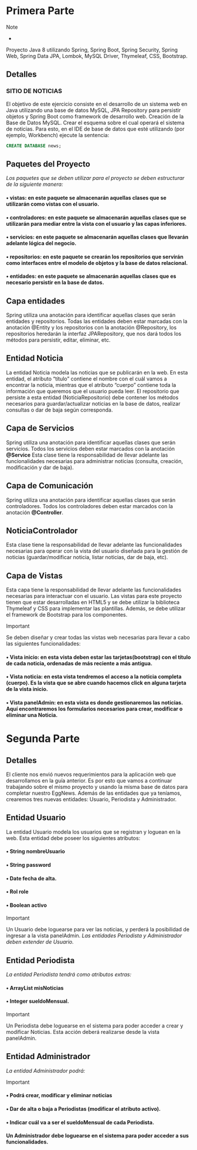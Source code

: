 # Primera Parte

> [!NOTE]
> * 
> Proyecto Java 8 utilizando Spring, Spring Boot, Spring Security, Spring Web, Spring Data JPA, Lombok,  MySQL Driver, Thymeleaf,  CSS, Bootstrap.

## Detalles

### SITIO DE NOTICIAS
El objetivo de este ejercicio consiste en el desarrollo de un sistema web en Java utilizando una base de datos MySQL, JPA Repository para persistir objetos y Spring Boot como framework de desarrollo web. Creación de la Base de Datos MySQL. Crear el esquema sobre el cual operará el sistema de noticias. Para esto, en el IDE de base de datos que esté utilizando (por ejemplo, Workbench) ejecute la sentencia:

```sql
CREATE DATABASE news;
```

## Paquetes del Proyecto
_Los paquetes que se deben utilizar para el proyecto se deben estructurar de la siguiente manera:_
#### • vistas: en este paquete se almacenarán aquellas clases que se utilizarán como vistas con el usuario.
#### • controladores: en este paquete se almacenarán aquellas clases que se utilizarán para mediar entre la vista con el usuario y las capas inferiores.
#### • servicios: en este paquete se almacenarán aquellas clases que llevarán adelante lógica del negocio.
#### • repositorios: en este paquete se crearán los repositorios que servirán como interfaces entre el modelo de objetos y la base de datos relacional.
#### • entidades: en este paquete se almacenarán aquellas clases que es necesario persistir en la base de datos.

## Capa entidades
Spring utiliza una anotación para identificar aquellas clases que serán entidades y repositorios.
Todas las entidades deben estar marcadas con la anotación @Entity y los repositorios con la
anotación @Repository, los repositorios heredarán la interfaz JPARepository, que nos dará todos
los métodos para persistir, editar, eliminar, etc.

## Entidad Noticia
La entidad Noticia modela las noticias que se publicarán en la web. En esta entidad, el atributo “título” contiene el nombre con el cuál vamos a encontrar la noticia, mientras que el atributo “cuerpo” contiene toda la información que queremos que el usuario pueda leer.
El repositorio que persiste a esta entidad (NoticiaRepositorio) debe contener los métodos necesarios para guardar/actualizar noticias en la base de datos, realizar consultas o dar de baja según corresponda.

## Capa de Servicios
Spring utiliza una anotación para identificar aquellas clases que serán servicios. Todos los servicios deben estar marcados con la anotación **@Service** Esta clase tiene la responsabilidad de llevar adelante las funcionalidades necesarias para administrar noticias (consulta, creación, modificación y dar de baja).

## Capa de Comunicación
Spring utiliza una anotación para identificar aquellas clases que serán controladores. Todos los controladores deben estar marcados con la anotación **@Controller**.

## NoticiaControlador
Esta clase tiene la responsabilidad de llevar adelante las funcionalidades necesarias para operar con la vista del usuario diseñada para la gestión de noticias (guardar/modificar noticia, listar noticias, dar de baja, etc).

## Capa de Vistas
Esta capa tiene la responsabilidad de llevar adelante las funcionalidades necesarias para interactuar con el usuario. Las vistas para este proyecto tienen que estar desarrolladas en HTML5 y se debe utilizar la biblioteca Thymeleaf y CSS para implementar las plantillas. Además, se debe utilizar el framework de Bootstrap para los componentes.

> [!IMPORTANT]
> Se deben diseñar y crear todas las vistas web necesarias para llevar a cabo las siguientes funcionalidades:
> #### • Vista inicio: en esta vista deben estar las tarjetas(bootstrap) con el título de cada noticia, ordenadas de más reciente a más antigua.
>
> #### • Vista noticia: en esta vista tendremos el acceso a la noticia completa (cuerpo). Es la vista que se abre cuando hacemos click en alguna tarjeta de la vista inicio.
>
> #### • Vista panelAdmin: en esta vista es donde gestionaremos las noticias. Aquí encontraremos los formularios necesarios para crear, modificar o eliminar una Noticia.

# Segunda Parte

## Detalles

El cliente nos envió nuevos requerimientos para la aplicación web que desarrollamos en la guía anterior. Es por esto que vamos a continuar trabajando sobre el mismo proyecto y usando la misma base de datos para completar nuestro EggNews.
Además de las entidades que ya teníamos, crearemos tres nuevas entidades: Usuario, Periodista y Administrador.

## Entidad Usuario
La entidad Usuario modela los usuarios que se registran y loguean en la web. Esta entidad debe poseer los siguientes atributos:
#### • String nombreUsuario
#### • String password
#### • Date fecha de alta.
#### • Rol role
#### • Boolean activo

> [!IMPORTANT]
> Un Usuario debe loguearse para ver las noticias, y perderá la posibilidad de ingresar a la vista panelAdmin.
>_Las entidades Periodista y Administrador deben extender de Usuario._

## Entidad Periodista
_La entidad Periodista tendrá como atributos extras:_
#### • ArrayList<Noticia> misNoticias
#### • Integer sueldoMensual.

> [!IMPORTANT]
> Un Periodista debe loguearse en el sistema para poder acceder a crear y modificar Noticias.
> Esta acción deberá realizarse desde la vista panelAdmin.

## Entidad Administrador
_La entidad Administrador podrá:_

> [!IMPORTANT]
> #### • Podrá crear, modificar y eliminar noticias
> #### • Dar de alta o baja a Periodistas (modificar el atributo activo).
> #### • Indicar cuál va a ser el sueldoMensual de cada Periodista.
> #### Un Administrador debe loguearse en el sistema para poder acceder a sus funcionalidades.

